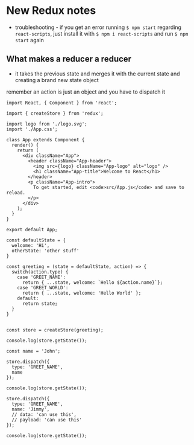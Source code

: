 # New Redux notes
* troubleshooting - if you get an error running `$ npm start` regarding `react-scripts`, just install it with `$ npm i react-scripts` and run `$ npm start` again

## What makes a reducer a reducer
* it takes the previous state and merges it with the current state and creating a brand new state object

remember an action is just an object and you have to dispatch it

```
import React, { Component } from 'react';

import { createStore } from 'redux';

import logo from './logo.svg';
import './App.css';

class App extends Component {
  render() {
    return (
      <div className="App">
        <header className="App-header">
          <img src={logo} className="App-logo" alt="logo" />
          <h1 className="App-title">Welcome to React</h1>
        </header>
        <p className="App-intro">
          To get started, edit <code>src/App.js</code> and save to reload.
        </p>
      </div>
    );
  }
}

export default App;

const defaultState = {
  welcome: 'Hi',
  otherState: 'other stuff'
}

const greeting = (state = defaultState, action) => {
  switch(action.type) {
    case 'GREET_NAME':
      return { ...state, welcome: `Hello ${action.name}`};
    case 'GREET_WORLD':
      return { ...state, welcome: 'Hello World' };
    default:
      return state;
  }
}


const store = createStore(greeting);

console.log(store.getState());

const name = 'John';

store.dispatch({
  type: 'GREET_NAME',
  name
});

console.log(store.getState());

store.dispatch({
  type: 'GREET_NAME',
  name: 'Jimmy',
  // data: 'can use this',
  // payload: 'can use this'
});

console.log(store.getState());
```


